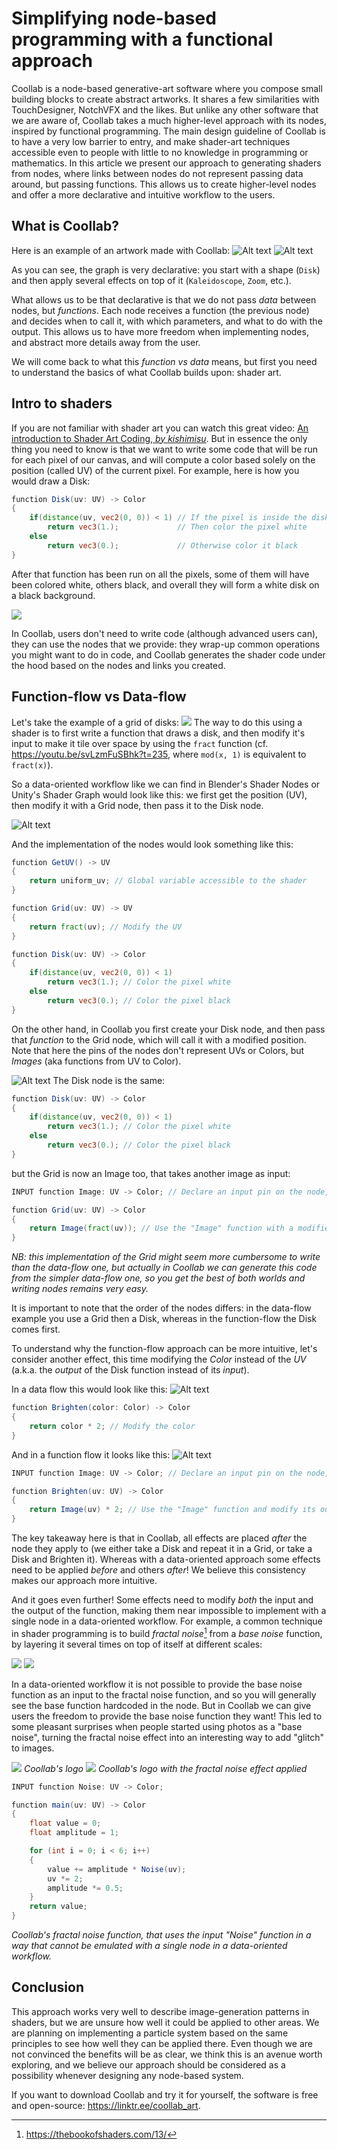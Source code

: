 
# Simplifying node-based programming with a functional approach

Coollab is a node-based generative-art software where you compose small building blocks to create abstract artworks. It shares a few similarities with TouchDesigner, NotchVFX and the likes. But unlike any other software that we are aware of, Coollab takes a much higher-level approach with its nodes, inspired by functional programming. The main design guideline of Coollab is to have a very low barrier to entry, and make shader-art techniques accessible even to people with little to no knowledge in programming or mathematics.
In this article we present our approach to generating shaders from nodes, where links between nodes do not represent passing data around, but passing functions. This allows us to create higher-level nodes and offer a more declarative and intuitive workflow to the users.

## What is Coollab?

Here is an example of an artwork made with Coollab:
![Alt text](<demo V1.png>)
![Alt text](images/img(0).png)

As you can see, the graph is very declarative: you start with a shape (`Disk`) and then apply several effects on top of it (`Kaleidoscope`, `Zoom`, etc.).

What allows us to be that declarative is that we do not pass *data* between nodes, but *functions*. Each node receives a function (the previous node) and decides when to call it, with which parameters, and what to do with the output. This allows us to have more freedom when implementing nodes, and abstract more details away from the user.

We will come back to what this *function vs data* means, but first you need to understand the basics of what Coollab builds upon: shader art.

## Intro to shaders

If you are not familiar with shader art you can watch this great video: [An introduction to Shader Art Coding, *by kishimisu*](https://youtu.be/f4s1h2YETNY). But in essence the only thing you need to know is that we want to write some code that will be run for each pixel of our canvas, and will compute a color based solely on the position (called UV) of the current pixel. For example, here is how you would draw a Disk:
```glsl title="Disk"
function Disk(uv: UV) -> Color
{
    if(distance(uv, vec2(0, 0)) < 1) // If the pixel is inside the disk (distance from the origin less than 1)
        return vec3(1.);             // Then color the pixel white
    else
        return vec3(0.);             // Otherwise color it black
}
```
After that function has been run on all the pixels, some of them will have been colored white, others black, and overall they will form a white disk on a black background.

![](./disk.png)

In Coollab, users don't need to write code (although advanced users can), they can use the nodes that we provide: they wrap-up common operations you might want to do in code, and Coollab generates the shader code under the hood based on the nodes and links you created.

## Function-flow vs Data-flow

Let's take the example of a grid of disks:
![](./grid_of_disks.png)
The way to do this using a shader is to first write a function that draws a disk, and then modify it's input to make it tile over space by using the `fract` function (cf. https://youtu.be/svLzmFuSBhk?t=235, where `mod(x, 1)` is equivalent to `fract(x)`).

So a data-oriented workflow like we can find in Blender's Shader Nodes or Unity's Shader Graph would look like this: we first get the position (UV), then modify it with a Grid node, then pass it to the Disk node.

![Alt text](./data_flow.png)

And the implementation of the nodes would look something like this:

```glsl title="Get UV"
function GetUV() -> UV
{
    return uniform_uv; // Global variable accessible to the shader
}
```
```glsl title="Grid"
function Grid(uv: UV) -> UV
{
    return fract(uv); // Modify the UV
}
```
```glsl title="Disk"
function Disk(uv: UV) -> Color
{
    if(distance(uv, vec2(0, 0)) < 1)
        return vec3(1.); // Color the pixel white
    else
        return vec3(0.); // Color the pixel black
}
```

On the other hand, in Coollab you first create your Disk node, and then pass that *function* to the Grid node, which will call it with a modified position. Note that here the pins of the nodes don't represent UVs or Colors, but *Images* (aka functions from UV to Color).

![Alt text](function_flow.png)
The Disk node is the same:
```glsl title="Disk"
function Disk(uv: UV) -> Color
{
    if(distance(uv, vec2(0, 0)) < 1)
        return vec3(1.); // Color the pixel white
    else
        return vec3(0.); // Color the pixel black
}
```
but the Grid is now an Image too, that takes another image as input:
```glsl title="Grid"
INPUT function Image: UV -> Color; // Declare an input pin on the node, that will receive a function called Image.

function Grid(uv: UV) -> Color
{
    return Image(fract(uv)); // Use the "Image" function with a modified input (UV).
}
```
*NB: this implementation of the Grid might seem more cumbersome to write than the data-flow one, but actually in Coollab we can generate this code from the simpler data-flow one, so you get the best of both worlds and writing nodes remains very easy.*

It is important to note that the order of the nodes differs: in the data-flow example you use a Grid then a Disk, whereas in the function-flow the Disk comes first.

To understand why the function-flow approach can be more intuitive, let's consider another effect, this time modifying the *Color* instead of the *UV* (a.k.a. the *output* of the Disk function instead of its *input*).

In a data flow this would look like this:
![Alt text](data_flow2.png)
```glsl title="Brighten"
function Brighten(color: Color) -> Color
{
    return color * 2; // Modify the color
}
```

And in a function flow it looks like this:
![Alt text](function_flow2.png)
```glsl title="Brighten"
INPUT function Image: UV -> Color; // Declare an input pin on the node, that will receive a function called Image.

function Brighten(uv: UV) -> Color
{
    return Image(uv) * 2; // Use the "Image" function and modify its output.
}
```

The key takeaway here is that in Coollab, all effects are placed *after* the node they apply to (we either take a Disk and repeat it in a Grid, or take a Disk and Brighten it). Whereas with a data-oriented approach some effects need to be applied *before* and others *after*! We believe this consistency makes our approach more intuitive.

And it goes even further! Some effects need to modify *both* the input and the output of the function, making them near impossible to implement with a single node in a data-oriented workflow. For example, a common technique in shader programming is to build *fractal noise*[^1] from a *base noise* function, by layering it several times on top of itself at different scales:

![](./base_noise.png)
![](./fractal_noise.png)

[^1]: https://thebookofshaders.com/13/

In a data-oriented workflow it is not possible to provide the base noise function as an input to the fractal noise function, and so you will generally see the base function hardcoded in the node. But in Coollab we can give users the freedom to provide the base noise function they want! This led to some pleasant surprises when people started using photos as a "base noise", turning the fractal noise effect into an interesting way to add "glitch" to images.

![](./logo.png)
*Coollab's logo*
![](./logo_fractal.png)
*Coollab's logo with the fractal noise effect applied*

```glsl title="Fractal Noise"
INPUT function Noise: UV -> Color;

function main(uv: UV) -> Color
{
    float value = 0;
    float amplitude = 1;

    for (int i = 0; i < 6; i++)
    {
        value += amplitude * Noise(uv);
        uv *= 2;
        amplitude *= 0.5;
    }
    return value;
}
```
*Coollab's fractal noise function, that uses the input "Noise" function in a way that cannot be emulated with a single node in a data-oriented workflow.*

## Conclusion

This approach works very well to describe image-generation patterns in shaders, but we are unsure how well it could be applied to other areas. We are planning on implementing a particle system based on the same principles to see how well they can be applied there. Even though we are not convinced the benefits will be as clear, we think this is an avenue worth exploring, and we believe our approach should be considered as a possibility whenever designing any node-based system.

If you want to download Coollab and try it for yourself, the software is free and open-source: https://linktr.ee/coollab_art.
